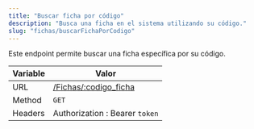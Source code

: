 ```yaml
---
title: "Buscar ficha por código"
description: "Busca una ficha en el sistema utilizando su código."
slug: "fichas/buscarFichaPorCodigo"
---
```


Este endpoint permite buscar una ficha específica por su código.

| Variable | Valor                                          |
| -------- | ---------------------------------------------- |
| URL      | [/Fichas/:codigo_ficha](/Fichas/:codigo_ficha) |
| Method   | `GET`                                          |
| Headers  | Authorization : Bearer `token`                 |
